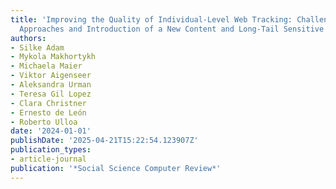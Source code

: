 ```yaml
---
title: 'Improving the Quality of Individual-Level Web Tracking: Challenges of Existing
  Approaches and Introduction of a New Content and Long-Tail Sensitive Academic Solution'
authors:
- Silke Adam
- Mykola Makhortykh
- Michaela Maier
- Viktor Aigenseer
- Aleksandra Urman
- Teresa Gil Lopez
- Clara Christner
- Ernesto de León
- Roberto Ulloa
date: '2024-01-01'
publishDate: '2025-04-21T15:22:54.123907Z'
publication_types:
- article-journal
publication: '*Social Science Computer Review*'
---
```

